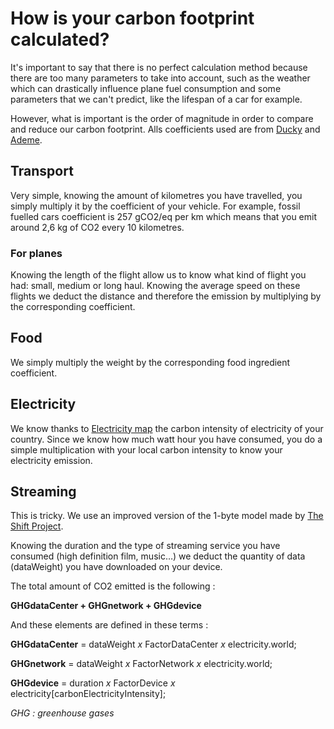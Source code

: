 # How is your carbon footprint calculated?

It's important to say that there is no perfect calculation method because there are too many parameters to take into account, such as the weather which can drastically influence plane fuel consumption and some parameters that we can't predict, like the lifespan of a car for example.

However, what is important is the order of magnitude in order to compare and reduce our carbon footprint. Alls coefficients used are from [Ducky](https://static.ducky.eco/calculator_documentation.pdf) and [Ademe](https://www.bilans-ges.ademe.fr/).

## Transport

Very simple, knowing the amount of kilometres you have travelled, you simply multiply it by the coefficient of your vehicle. For example, fossil fuelled cars coefficient is 257 gCO2/eq per km which means that you emit around 2,6 kg of CO2 every 10 kilometres.

### For planes

Knowing the length of the flight allow us to know what kind of flight you had: small, medium or long haul. Knowing the average speed on these flights we deduct the distance and therefore the emission by multiplying by the corresponding coefficient.

## Food

We simply multiply the weight by the corresponding food ingredient coefficient.

## Electricity

We know thanks to [Electricity map](https://www.electricitymap.org/map) the carbon intensity of electricity of your country. Since we know how much watt hour you have consumed, you do a simple multiplication with your local carbon intensity to know your electricity emission.

## Streaming

This is tricky. We use an improved version of the 1-byte model made by [The Shift Project](https://theshiftproject.org/).

Knowing the duration and the type of streaming service you have consumed (high definition film, music…) we deduct the quantity of data (dataWeight) you have downloaded on your device.

The total amount of CO2 emitted is the following :

**GHGdataCenter + GHGnetwork + GHGdevice**

And these elements are defined in these terms :

**GHGdataCenter** = dataWeight _x_ FactorDataCenter _x_ electricity.world;

**GHGnetwork** = dataWeight _x_ FactorNetwork _x_ electricity.world;

**GHGdevice** = duration _x_ FactorDevice _x_ electricity[carbonElectricityIntensity];

_GHG : greenhouse gases_
